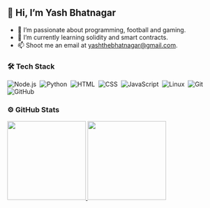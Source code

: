 ## 👋 Hi, I’m Yash Bhatnagar

- 👀 I’m passionate about programming, football and gaming.
- 🌱 I’m currently learning solidity and smart contracts.
- 📫 Shoot me an email at yashthebhatnagar@gmail.com.

### 🛠 Tech Stack

![Node.js](https://img.shields.io/badge/-Node.js-05122A?style=for-the-badge&logo=node.js)&nbsp;
![Python](https://img.shields.io/badge/-Python-05122A?style=for-the-badge&logo=python)&nbsp;
![HTML](https://img.shields.io/badge/-HTML-05122A?style=for-the-badge&logo=HTML5)&nbsp;
![CSS](https://img.shields.io/badge/-CSS-05122A?style=for-the-badge&logo=CSS3&logoColor=1572B6)&nbsp;
![JavaScript](https://img.shields.io/badge/-JavaScript-05122A?style=for-the-badge&logo=javascript)&nbsp;
![Linux](https://img.shields.io/badge/-Linux-05122A?style=for-the-badge&logo=linux)&nbsp;
![Git](https://img.shields.io/badge/-Git-05122A?style=for-the-badge&logo=git)&nbsp;
![GitHub](https://img.shields.io/badge/-GitHub-05122A?style=for-the-badge&logo=github)&nbsp;

### ⚙️ GitHub Stats

<a href="https://github.com/superzackx">
  <img height="180em" src="https://github-readme-stats-eight-theta.vercel.app/api?username=superzackx&show_icons=true&theme=algolia&include_all_commits=true&count_private=true"/>
  <img height="180em" src="https://github-readme-stats-eight-theta.vercel.app/api/top-langs/?username=superzackx&layout=compact&langs_count=8&theme=algolia"/>
</a>
